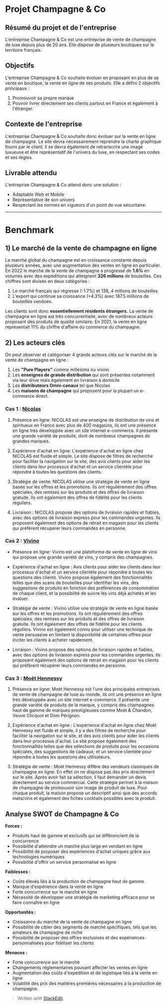 ﻿# Projet Champagne & Co 

## Résumé du projet et de l'entreprise 
L'entreprise Champagne & Co est une entreprise de vente de champagne de luxe depuis plus de 20 ans. 
Elle dispose de plusieurs boutiques sur le territoire français. 

## Objectifs
L'entreprise Champagne & Co souhaite évoluer en proposant en plus de sa vente en boutique, la vente en ligne de ses produits.
Elle a défini 2 objectifs principaux :
1. Promouvoir sa propre marque 
2. Pouvoir livrer directement ses clients partout en France et également à l'étranger.

## Contexte de l'entreprise
L'entreprise Champagne & Co souhaite donc évoluer sur la vente en ligne de champagne. 
Le site devra nécessairement reprendre la charte graphique fourni par le client. 
Il se devra également de retranscrire une image luxueuse et être représentatif de l'univers du luxe, en respectant ses codes et ses règles. 

## Livrable attendu
L'entreprise Champagne & Co attend donc une solution :
- Adaptable Web et Mobile 
- Représentative de son univers 
- Respectant les normes en vigueurs d'un point de vue sécuritaire. 

---
# Benchmark 
## 1) Le marché de la vente de champagne en ligne 
Le marché global du champagne est en croissance constante depuis plusieurs années, avec une augmentation des ventes en ligne en particulier. 
En 2022 le marché de la vente de champagne a progressé de **1.6%** en volumes avec des expéditions qui atteignent **326 millions** de bouteilles.
Ces chiffres sont divisés en deux catégories :
1. Le marché français qui régresse (-1.7%) et 138, 4 millions de bouteilles
2. L'export qui continue sa croissance (+4.3%) avec 187.5 millions de bouteilles vendues.

Les clients sont donc **essentiellement résidents étrangers.**
La vente de champagne en ligne est très concurrentielle, avec de nombreux acteurs proposant des produits de qualité similaire.
En 2021, la vente en ligne représentait 11% du chiffre d'affaire du commerce du champagne.

## 2) Les acteurs clés

On peut observer et catégoriser 4 grands acteurs clés sur le marché de la vente de champagne en ligne :
 1. Les **"Pure Players"** comme millesima ou vivino
 2. Les **enseignes de grande distribution** qui sont présentes notamment via leur drive mais également en livraison à domicile 
 3. Les **distributeurs Omni-canaux** tel que Nicolas 
 4. Les **maisons de champagne** qui proposent pour la plupart un e-commerce direct.
 
 ### Cas 1 : [Nicolas](https://www.nicolas.com/fr/Vins/c/01/?utm_source=bing&utm_medium=cpc&msclkid=24ca6d9fa2cd1176b2780e5200bb6b8c)
 1.  Présence en ligne: NICOLAS est une enseigne de distribution de vins et spiritueux en France avec plus de 400 magasins, ils ont une présence en ligne très développée avec un site internet e-commerce. Il présente une grande variété de produits, dont de nombreux champagnes de grandes marques.
    
2.  Expérience d'achat en ligne: L'expérience d'achat en ligne chez NICOLAS est fluide et simple. Le site dispose de filtres de recherche pour faciliter la navigation sur le site, des avis clients pour aider les clients dans leur processus d'achat et un service clientèle pour répondre à toutes les questions des clients.
    
3.  Stratégie de vente: NICOLAS utilise une stratégie de vente en ligne basée sur les offres et les promotions. Ils ont régulièrement des offres spéciales, des remises sur les produits et des offres de livraison gratuite. Ils ont également des offres de fidélité pour les clients réguliers.
    
4.  Livraison : NICOLAS propose des options de livraison rapides et fiables, avec des options de livraison express pour les commandes urgentes. Ils proposent également des options de retrait en magasin pour les clients qui préfèrent récupérer leurs commandes en personne.

### Cas 2 : [Vivino](https://www.vivino.com/FR/fr/)
-     
    Présence en ligne: Vivino est une plateforme de vente en ligne de vins qui propose une grande variété de vins, y compris des champagnes. 
    
-   Expérience d'achat en ligne :   Avis clients pour aider les clients dans leur processus d'achat et un service clientèle pour répondre à toutes les questions des clients. Vivino propose également des fonctionnalités telles que des scans de bouteilles pour identifier les vins, des suggestions de produits en fonction des préférences de consommation de chaque client, et la possibilité de suivre les vins déjà achetés et les évaluer.
    
-   Stratégie de vente : Vivino utilise une stratégie de vente en ligne basée sur les offres et les promotions. Ils ont régulièrement des offres spéciales, des remises sur les produits et des offres de livraison gratuite. Ils ont également des offres de fidélité pour les clients réguliers. Vivino est également connu pour utiliser une technique de vente persuasive en limitant la disponibilité de certaines offres pour inciter les clients à acheter rapidement.
    
-   Livraison : Vivino propose des options de livraison rapides et fiables, avec des options de livraison express pour les commandes urgentes. Ils proposent également des options de retrait en magasin pour les clients qui préfèrent récupérer leurs commandes en personne.

### Cas 3 : [Moët Hennessy](https://www.mhdfrance.fr/) 
1.  Présence en ligne: Moët Hennessy est l'une des principales entreprises de vente de champagne de luxe au monde, ils ont une présence en ligne très développée avec un site internet e-commerce. Il présente une grande variété de produits de la marque, y compris des champagnes haut de gamme de marques prestigieuses comme Moët & Chandon, Veuve Clicquot et Dom Pérignon.
    
2.  Expérience d'achat en ligne : L'expérience d'achat en ligne chez Moët Hennessy est fluide et simple, il y a des filtres de recherche pour faciliter la navigation sur le site, et des avis clients pour aider les clients dans leur processus d'achat. Le site propose également des fonctionnalités telles que des sélections de produits pour les occasions spéciales, des suggestions de cadeaux, et un service clientèle pour répondre à toutes les questions des utilisateurs.
3. Stratégie de vente : Moët Hennessy diffère des vendeurs classiques de champagne en ligne. En effet on ne dispose pas des prix directement sur le site. Après avoir fait sa sélection, il faut demander un devis directement au service commercial. Cette stratégie permet à la maison de champagne de promouvoir son image de produit de luxe. 
Pour chaque produit, la maison propose un descriptif ainsi que des accords mets/vins et également des fiches cocktails possibles avec le produit.

## Analyse SWOT de Champagne & Co
**Forces :**
-   Produits haut de gamme et exclusifs qui se différencient de la concurrence
-   Possibilité d'atteindre un marché plus large en vendant en ligne
-   Possibilité de proposer des expériences d'achat uniques grâce aux technologies numériques
-   Possibilité d'offrir un service personnalisé en ligne

**Faiblesses :**
-   Coûts élevés liés à la production de champagne haut de gamme
-   Manque d'expérience dans la vente en ligne
-   Forte concurrence sur le marché en ligne
-   Nécessité de développer une stratégie de marketing efficace pour se faire connaître en ligne

**Opportunités :**
-   Croissance du marché de la vente de champagne en ligne
-   Possibilité de cibler des segments de marché spécifiques, tels que les amateurs de champagne de niche
-   Possibilité de proposer des offres exclusives et des expériences personnalisées pour fidéliser les clients

**Menaces :**
-   Forte concurrence sur le marché
-   Changements réglementaires pouvant affecter les ventes en ligne
-   Augmentation des coûts d'expédition et de logistique liés à la vente en ligne
-   Volatilité des prix des matières premières nécessaires à la production de champagne.

> Written with [StackEdit](https://stackedit.io/).
